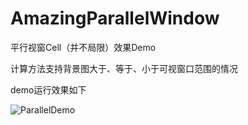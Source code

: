 # AmazingParallelWindow
平行视窗Cell（并不局限）效果Demo

计算方法支持背景图大于、等于、小于可视窗口范围的情况

demo运行效果如下

![ParallelDemo](https://github.com/jerryliurui/AmazingParallelWindow/blob/master/parallelamazingdemo.gif)
